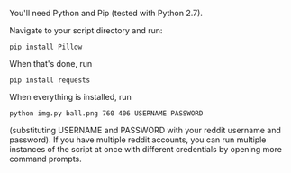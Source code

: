 You'll need Python and Pip (tested with Python 2.7).

Navigate to your script directory and run:

    pip install Pillow

When that's done, run

    pip install requests

When everything is installed, run

    python img.py ball.png 760 406 USERNAME PASSWORD

(substituting USERNAME and PASSWORD with your reddit username and password). If you have multiple reddit accounts, you can run multiple instances of the script at once with different credentials by opening more command prompts.